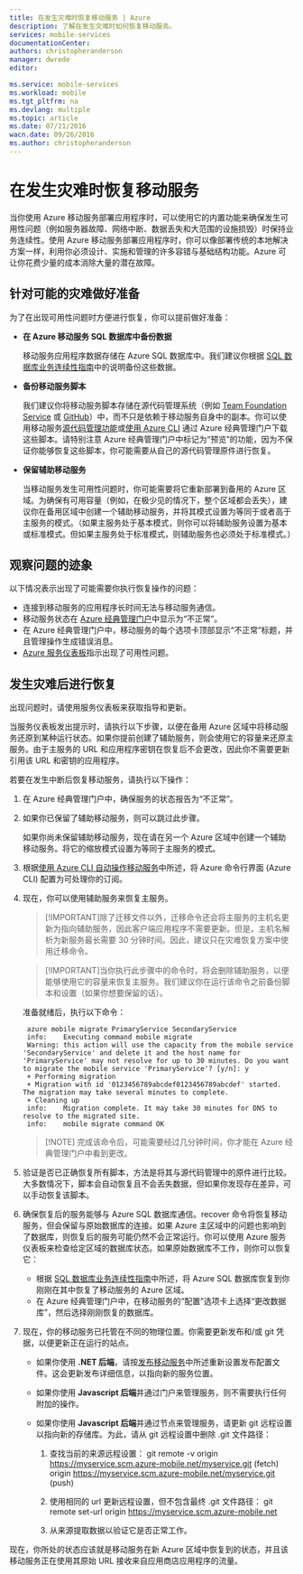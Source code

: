 ```yaml
---
title: 在发生灾难时恢复移动服务 | Azure
description: 了解在发生灾难时如何恢复移动服务。
services: mobile-services
documentationCenter: 
authors: christopheranderson
manager: dwrede
editor: 

ms.service: mobile-services
ms.workload: mobile
ms.tgt_pltfrm: na
ms.devlang: multiple
ms.topic: article
ms.date: 07/21/2016
wacn.date: 09/26/2016
ms.author: christopheranderson
---
```


# 在发生灾难时恢复移动服务

当你使用 Azure 移动服务部署应用程序时，可以使用它的内置功能来确保发生可用性问题（例如服务器故障、网络中断、数据丢失和大范围的设施损毁）时保持业务连续性。使用 Azure 移动服务部署应用程序时，你可以像部署传统的本地解决方案一样，利用你必须设计、实施和管理的许多容错与基础结构功能。Azure 可让你花费少量的成本消除大量的潜在故障。

## <a name="prepare"></a>针对可能的灾难做好准备

为了在出现可用性问题时方便进行恢复，你可以提前做好准备：

+ **在 Azure 移动服务 SQL 数据库中备份数据**  

	移动服务应用程序数据存储在 Azure SQL 数据库中。我们建议你根据 [SQL 数据库业务连续性指南]中的说明备份这些数据。
	
+ **备份移动服务脚本**

	我们建议你将移动服务脚本存储在源代码管理系统（例如 [Team Foundation Service] 或 [GitHub]）中，而不只是依赖于移动服务自身中的副本。你可以使用移动服务[源代码管理功能]或[使用 Azure CLI] 通过 Azure 经典管理门户下载这些脚本。请特别注意 Azure 经典管理门户中标记为“预览”的功能，因为不保证你能够恢复这些脚本，你可能需要从自己的源代码管理原件进行恢复。
	
+ **保留辅助移动服务**

	当移动服务发生可用性问题时，你可能需要将它重新部署到备用的 Azure 区域。为确保有可用容量（例如，在极少见的情况下，整个区域都会丢失），建议你在备用区域中创建一个辅助移动服务，并将其模式设置为等同于或者高于主服务的模式。（如果主服务处于基本模式，则你可以将辅助服务设置为基本或标准模式。但如果主服务处于标准模式，则辅助服务也必须处于标准模式。）

## <a name="watch"></a>观察问题的迹象

以下情况表示出现了可能需要你执行恢复操作的问题：

+ 连接到移动服务的应用程序长时间无法与移动服务通信。
+ 移动服务状态在 [Azure 经典管理门户]中显示为“不正常”。
+ 在 Azure 经典管理门户中，移动服务的每个选项卡顶部显示“不正常”标题，并且管理操作生成错误消息。
+ [Azure 服务仪表板]指示出现了可用性问题。

## <a name="recover"></a>发生灾难后进行恢复

出现问题时，请使用服务仪表板来获取指导和更新。
 
当服务仪表板发出提示时，请执行以下步骤，以便在备用 Azure 区域中将移动服务还原到某种运行状态。如果你提前创建了辅助服务，则会使用它的容量来还原主服务。由于主服务的 URL 和应用程序密钥在恢复后不会更改，因此你不需要更新引用该 URL 和密钥的应用程序。

若要在发生中断后恢复移动服务，请执行以下操作：

1. 在 Azure 经典管理门户中，确保服务的状态报告为“不正常”。

2. 如果你已保留了辅助移动服务，则可以跳过此步骤。

    如果你尚未保留辅助移动服务，现在请在另一个 Azure 区域中创建一个辅助移动服务。将它的缩放模式设置为等同于主服务的模式。

3. 根据[使用 Azure CLI 自动操作移动服务]中所述，将 Azure 命令行界面 (Azure CLI) 配置为可处理你的订阅。

4. 现在，你可以使用辅助服务来恢复主服务。

	> [!IMPORTANT]除了迁移文件以外，迁移命令还会将主服务的主机名更新为指向辅助服务，因此客户端应用程序不需要更新。但是，主机名解析为新服务最长需要 30 分钟时间。因此，建议只在灾难恢复方案中使用迁移命令。

	> [!IMPORTANT]当你执行此步骤中的命令时，将会删除辅助服务，以便能够使用它的容量来恢复主服务。我们建议你在运行该命令之前备份脚本和设置（如果你想要保留的话）。

    准备就绪后，执行以下命令：

		azure mobile migrate PrimaryService SecondaryService
		info:    Executing command mobile migrate
		Warning: this action will use the capacity from the mobile service 'SecondaryService' and delete it and the host name for 'PrimaryService' may not resolve for up to 30 minutes. Do you want to migrate the mobile service 'PrimaryService'? [y/n]: y
		+ Performing migration
		+ Migration with id '0123456789abcdef0123456789abcdef' started. The migration may take several minutes to complete.
		+ Cleaning up
		info:    Migration complete. It may take 30 minutes for DNS to resolve to the migrated site.
		info:    mobile migrate command OK

    > [!NOTE] 完成该命令后，可能需要经过几分钟时间，你才能在 Azure 经典管理门户中看到更改。

5. 验证是否已正确恢复所有脚本，方法是将其与源代码管理中的原件进行比较。大多数情况下，脚本会自动恢复且不会丢失数据，但如果你发现存在差异，可以手动恢复该脚本。

6. 确保恢复后的服务能够与 Azure SQL 数据库通信。recover 命令将恢复移动服务，但会保留与原始数据库的连接。如果 Azure 主区域中的问题也影响到了数据库，则恢复后的服务可能仍然不会正常运行。你可以使用 Azure 服务仪表板来检查给定区域的数据库状态。如果原始数据库不工作，则你可以恢复它：
	+ 根据 [SQL 数据库业务连续性指南]中所述，将 Azure SQL 数据库恢复到你刚刚在其中恢复了移动服务的 Azure 区域。
	+ 在 Azure 经典管理门户中，在移动服务的“配置”选项卡上选择“更改数据库”，然后选择刚刚恢复的数据库。

7. 现在，你的移动服务已托管在不同的物理位置。你需要更新发布和/或 git 凭据，以便更新正在运行的站点。
	+ 如果你使用 **.NET 后端**，请按[发布移动服务](./mobile-services-dotnet-backend-windows-store-dotnet-get-started.md#publish-your-mobile-service)中所述重新设置发布配置文件。这会更新发布详细信息，以指向新的服务位置。
	+ 如果你使用 **Javascript 后端**并通过门户来管理服务，则不需要执行任何附加的操作。
	+ 如果你使用 **Javascript 后端**并通过节点来管理服务，请更新 git 远程设置以指向新的存储库。为此，请从 git 远程设置中删除 .git 文件路径：

		1. 查找当前的来源远程设置：
				git remote -v
				 origin https://myservice.scm.azure-mobile.net/myservice.git (fetch)
				 origin https://myservice.scm.azure-mobile.net/myservice.git (push)

		3. 使用相同的 url 更新远程设置，但不包含最终 .git 文件路径：
				git remote set-url origin https://myservice.scm.azure-mobile.net
		4. 从来源提取数据以验证它是否正常工作。

现在，你所处的状态应该就是移动服务在新 Azure 区域中恢复到的状态，并且该移动服务正在使用其原始 URL 接收来自应用商店应用程序的流量。

<!-- Anchors. -->

<!-- Images. -->

<!-- URLs. -->
[SQL 数据库业务连续性指南]: http://msdn.microsoft.com/zh-cn/library/windowsazure/hh852669.aspx
[Team Foundation Service]: http://tfs.visualstudio.com/
[Github]: https://github.com/
[源代码管理功能]: ./mobile-services-store-scripts-source-control.md
[使用 Azure CLI]: ./mobile-services-manage-command-line-interface.md
[Azure 经典管理门户]: http://manage.windowsazure.cn/
[Azure 服务仪表板]: https://www.azure.cn/support/service-dashboard/
[使用 Azure CLI 自动操作移动服务]: ./mobile-services-manage-command-line-interface.md

<!---HONumber=Mooncake_0118_2016-->